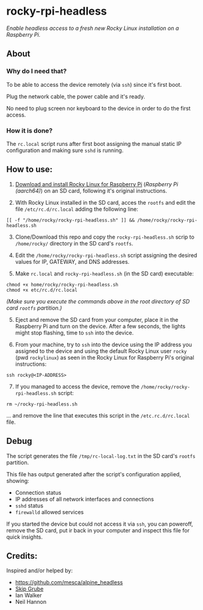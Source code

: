 # rocky-rpi-headless

_Enable headless access to a fresh new Rocky Linux installation on a Raspberry Pi._

## About

### Why do I need that?

To be able to access the device remotely (via `ssh`) since it's first boot.

Plug the network cable, the power cable and it's ready.

No need to plug screen nor keyboard to the device in order to do the first access.

### How it is done? 

The `rc.local` script runs after first boot assigning the manual static IP configuration and making sure `sshd` is running.

## How to use:

1. [Download and install Rocky Linux for Raspberry Pi](https://rockylinux.org/alternative-images) (_Raspberry Pi (aarch64)_) on an SD card, following it's original instructions.

2. With Rocky Linux installed in the SD card, acces the `rootfs` and edit the file `/etc/rc.d/rc.local` adding the following line:

```
[[ -f "/home/rocky/rocky-rpi-headless.sh" ]] && /home/rocky/rocky-rpi-headless.sh
```

3. Clone/Download this repo and copy the `rocky-rpi-headless.sh` scrip to `/home/rocky/` directory in the SD card's `rootfs`.

4. Edit the `/home/rocky/rocky-rpi-headless.sh` script assigning the desired values for IP, GATEWAY, and DNS addresses. 

4. Make `rc.local` and `rocky-rpi-headless.sh` (in the SD card) executable:
```
chmod +x home/rocky/rocky-rpi-headless.sh
chmod +x etc/rc.d/rc.local
```
_(Make sure you execute the commands above in the root directory of SD card `rootfs` partition.)_

5. Eject and remove the SD card from your computer, place it in the Raspberry Pi and turn on the device. After a few seconds, the lights might stop flashing, time to `ssh` into the device.

6. From your machine, try to `ssh` into the device using the IP address you assigned to the device and using the default Rocky Linux user `rocky` (pwd `rockylinux`) as seen in the Rocky Linux for Raspberry Pi's original instructions:

`ssh rocky@<IP-ADDRESS>`

7. If you managed to access the device, remove the `/home/rocky/rocky-rpi-headless.sh` script:

```
rm ~/rocky-rpi-headless.sh
```
... and remove the line that executes this script in the `/etc.rc.d/rc.local` file.

## Debug

The script generates the file `/tmp/rc-local-log.txt` in the SD card's `rootfs` partition.

This file has output generated after the script's configuration applied, showing:

- Connection status
- IP addresses of all network interfaces and connections
- `sshd` status
- `firewalld` allowed services

If you started the device but could not access it via `ssh`, you can poweroff, remove the SD card, put ir back in your computer and inspect this file for quick insights.

## Credits:

Inspired and/or helped by:

- https://github.com/mesca/alpine_headless
- [Skip Grube](https://git.rockylinux.org/skip)
- Ian Walker
- Neil Hannon
